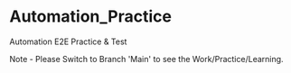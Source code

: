 # Automation_Practice
Automation E2E Practice &amp; Test

Note - Please Switch to Branch 'Main' to see the Work/Practice/Learning.
